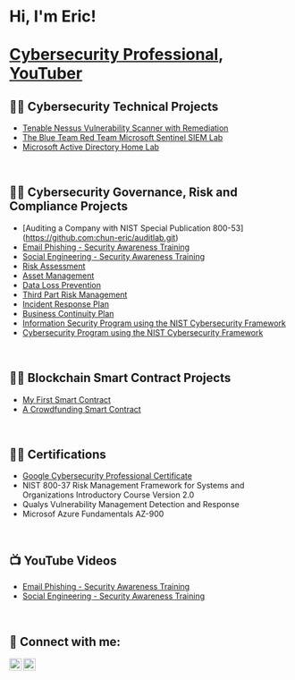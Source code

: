 <h1>Hi, I'm Eric! <br/><a href="https://www.linkedin.com/in/eric-chun-b536711a/">
  <br/>
  Cybersecurity Professional</a>, <a href="https://www.youtube.com/c/WhatTheHackdude">YouTuber</a></h1>

<h2>👨‍💻 Cybersecurity Technical Projects</h2>

  - [Tenable Nessus Vulnerability Scanner with Remediation](https://github.com/chun-eric/nessus-scanner)
  - [The Blue Team Red Team Microsoft Sentinel SIEM Lab](https://github.com/chun-eric/sentinel-siem-chatgpt)
  - [Microsoft Active Directory Home Lab](https://github.com/chun-eric/active-directory-homelab)


<br/>
<h2>👨‍💻 Cybersecurity Governance, Risk and Compliance Projects</h2>

  - [Auditing a Company with NIST Special Publication 800-53] (https://github.com:chun-eric/auditlab.git)
  - [Email Phishing - Security Awareness Training](https://github.com/chun-eric/sentinel-siem-chatgpt)
  - [Social Engineering - Security Awareness Training](https://github.com/chun-eric/sentinel-siem-chatgpt)
  - [Risk Assessment](https://github.com/chun-eric/active-directory-homelab)
  - [Asset Management](https://github.com/chun-eric/active-directory-homelab)
  - [Data Loss Prevention](https://github.com/chun-eric/active-directory-homelab)
  - [Third Part Risk Management](https://github.com/chun-eric/active-directory-homelab)
  - [Incident Response Plan](https://github.com/chun-eric/active-directory-homelab)
  - [Business Continuity Plan](https://github.com/chun-eric/active-directory-homelab)
  - [Information Security Program using the NIST Cybersecurity Framework](https://github.com/chun-eric/sentinel-honeypot1)
  - [Cybersecurity Program using the NIST Cybersecurity Framework](https://github.com/chun-eric/sentinel-honeypot1)


<br/>
<h2>👨‍💻 Blockchain Smart Contract Projects</h2>

  - [My First Smart Contract](https://github.com/chun-eric/first-smart-contract)
  - [A Crowdfunding Smart Contract](https://github.com/chun-eric/crowdfunding)

 
<br/>
<h2>👨‍💻 Certifications</h2>

  - [Google Cybersecurity Professional Certificate](https://www.coursera.org/account/accomplishments/professional-cert/24PFFD9EF64K)
  - NIST 800-37 Risk Management Framework for Systems and Organizations Introductory Course Version 2.0
  - Qualys Vulnerability Management Detection and Response
  - Microsof Azure Fundamentals AZ-900

<br/>
<h2>📺 YouTube Videos</h2>

  - [Email Phishing - Security Awareness Training](https://github.com/chun-eric/sentinel-siem-chatgpt)
  - [Social Engineering - Security Awareness Training](https://github.com/chun-eric/sentinel-siem-chatgpt)

<br/>
<h2> 🤳 Connect with me:</h2>

[<img align="left" alt="Eric Chun | YouTube" width="22px" src="https://cdn.jsdelivr.net/npm/simple-icons@v3/icons/youtube.svg" />][youtube]
[<img align="left" alt="Eric Chun | LinkedIn" width="22px" src="https://cdn.jsdelivr.net/npm/simple-icons@v3/icons/linkedin.svg" />][linkedin]



[youtube]: https://www.youtube.com/c/whatthehack
[linkedin]: https://linkedin.com/in/eric-chun-b536711a/

<!--
**joshmadakor1/joshmadakor1** is a ✨ _special_ ✨ repository because its `README.md` (this file) appears on your GitHub profile.

Here are some ideas to get you started:

- 🔭 I’m currently working on ...
- 🌱 I’m currently learning ...
- 👯 I’m looking to collaborate on ...
- 🤔 I’m looking for help with ...
- 💬 Ask me about ...
- 📫 How to reach me: ...
- 😄 Pronouns: ...
- ⚡ Fun fact: ...
-->
